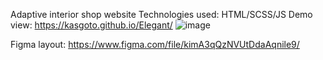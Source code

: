 Adaptive interior shop website
Technologies used: HTML/SCSS/JS
Demo view: https://kasgoto.github.io/Elegant/
![image](https://github.com/user-attachments/assets/f0019f3c-8da7-4165-b400-5e27e5eec663)


Figma layout: https://www.figma.com/file/kimA3qQzNVUtDdaAqnile9/
